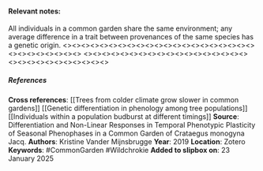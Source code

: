 #### **Relevant notes**:
All individuals in a common garden share the same environment; any average difference in a trait between provenances of the same species has a genetic origin.
<><><><><><><><><><><><><><><><><><><><><><><><><><><><><>
<><><><><><><><><><><><><><><><><><><><><><><><><><><><><>
##### References
**Cross references**: 
[[Trees from colder climate grow slower in common gardens]]
[[Genetic differentiation in phenology among tree populations]]
[[Individuals within a population budburst at different timings]]
**Source**: Differentiation and Non-Linear Responses in Temporal Phenotypic Plasticity of Seasonal Phenophases in a Common Garden of Crataegus monogyna Jacq.
**Authors**: Kristine Vander Mijnsbrugge
**Year**: 2019
**Location**: Zotero
**Keywords**: #CommonGarden #Wildchrokie 
**Added to slipbox on**: 23 January 2025
